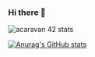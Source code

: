 ### Hi there 👋

![acaravan 42 stats](https://badge42.herokuapp.com/api/stats/acaravan)

<!--[![acaravan 42Project Score](https://badge42.herokuapp.com/api/project/acaravan/ft_printf)](https://github.com/JaeSeoKim/badge42)-->
[![Anurag's GitHub stats](https://github-readme-stats.vercel.app/api?username=acaravan)](https://github.com/anuraghazra/github-readme-stats)



<!--

